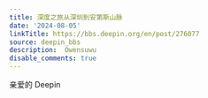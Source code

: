 ```yaml
---
title: 深度之旅从深圳到安第斯山脉
date: '2024-08-05'
linkTitle: https://bbs.deepin.org/en/post/276077
source: deepin_bbs
description:  Owensuwu 
disable_comments: true
---
```

亲爱的 Deepin
